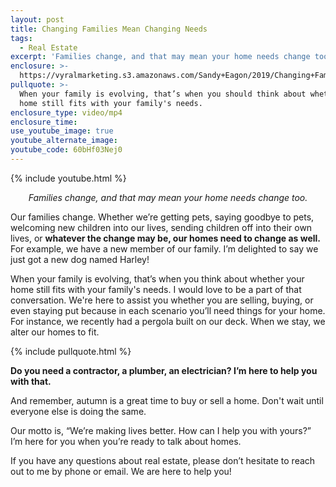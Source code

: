 ```yaml
---
layout: post
title: Changing Families Mean Changing Needs
tags:
  - Real Estate
excerpt: 'Families change, and that may mean your home needs change too.'
enclosure: >-
  https://vyralmarketing.s3.amazonaws.com/Sandy+Eagon/2019/Changing+Families+Mean+Changing+Needs.mp4
pullquote: >-
  When your family is evolving, that’s when you should think about whether your
  home still fits with your family's needs.
enclosure_type: video/mp4
enclosure_time:
use_youtube_image: true
youtube_alternate_image: 
youtube_code: 60bHf03Nej0
---
```


{% include youtube.html %}

<p style="text-align: center;"><em>Families change, and that may mean your home needs change too.</em></p>

Our families change. Whether we’re getting pets, saying goodbye to pets, welcoming new children into our lives, sending children off into their own lives, or **whatever the change may be, our homes need to change as well.** For example, we have a new member of our family. I’m delighted to say we just got a new dog named Harley\!&nbsp;

When your family is evolving, that’s when you think about whether your home still fits with your family's needs. I would love to be a part of that conversation. We're here to assist you whether you are selling, buying, or even staying put because in each scenario you’ll need things for your home. For instance, we recently had a pergola built on our deck. When we stay, we alter our homes to fit.

{% include pullquote.html %}

**Do you need a contractor, a plumber, an electrician? I’m here to help you with that.** 

And remember, autumn is a great time to buy or sell a home. Don't wait until everyone else is doing the same.

Our motto is, “We’re making lives better. How can I help you with yours?” I’m here for you when you’re ready to talk about homes.

If you have any questions about real estate, please don’t hesitate to reach out to me by phone or email. We are here to help you\!